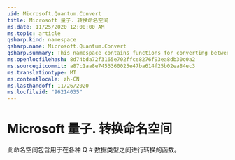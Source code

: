 ```yaml
---
uid: Microsoft.Quantum.Convert
title: Microsoft 量子. 转换命名空间
ms.date: 11/25/2020 12:00:00 AM
ms.topic: article
qsharp.kind: namespace
qsharp.name: Microsoft.Quantum.Convert
qsharp.summary: This namespace contains functions for converting between various Q# data types.
ms.openlocfilehash: 8d74bda72f3165e702ffce8276f93ea8db30c0a2
ms.sourcegitcommit: a87c1aa8e7453360025e47ba614f25b02ea84ec3
ms.translationtype: MT
ms.contentlocale: zh-CN
ms.lasthandoff: 11/26/2020
ms.locfileid: "96214035"
---
```

# <a name="microsoftquantumconvert-namespace"></a>Microsoft 量子. 转换命名空间

此命名空间包含用于在各种 Q # 数据类型之间进行转换的函数。

